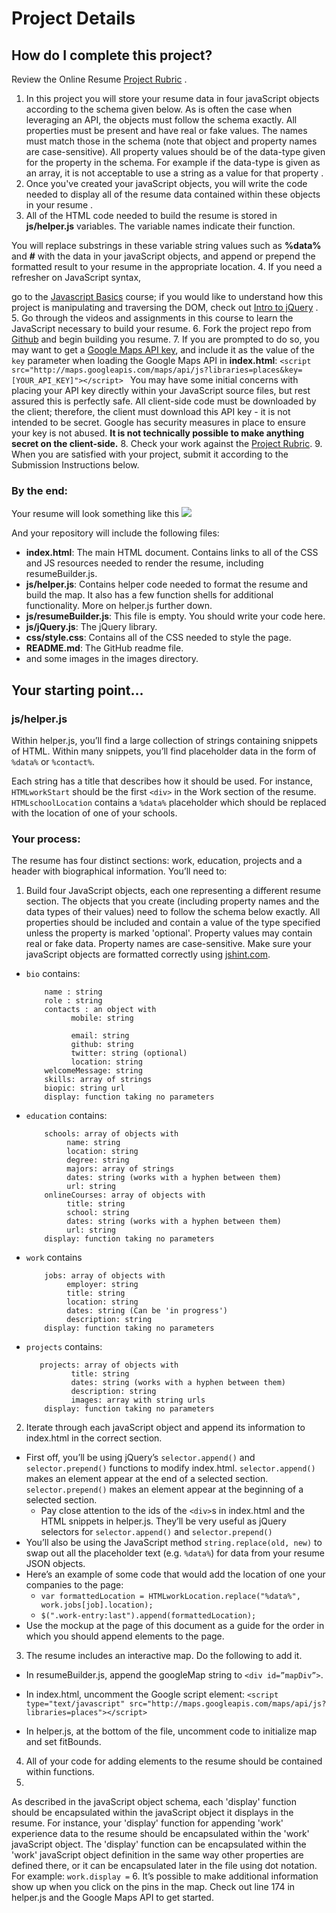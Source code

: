 ﻿# Project Details
## How do I complete this project?
Review the Online Resume 
[Project Rubric](https://review.udacity.com/?_ga=1.189245867.12280332.1465333852#!/projects/2962818615/rubric)
.

1. In this project you will store your resume data in four javaScript objects according to the schema given below.
 As is often the case when leveraging an API, the objects must follow the schema exactly. 
All properties must be present and have real or fake values. The names must match those in the schema
 (note that object and property names are case-sensitive). All property values should be of the data-type given for 
the property in the schema. For example if the data-type is given as an array, it is not acceptable to use a string as a value for that property
.
2. Once you've created your javaScript objects, you will write the code needed to display all of the resume data contained within these objects in your resume
.
3. All of the HTML code needed to build the resume is stored in **js/helper.js** variables. The variable names indicate their function. 

You will replace substrings in these variable string values such as **%data%** and **#** with the data in your javaScript objects, 
and append or prepend the formatted result to your resume in the appropriate location.
4. If you need a refresher on JavaScript syntax,



 go to the [Javascript Basics](https://classroom.udacity.com/nanodegrees/nd001/parts/0011345406/modules/296281861575460/lessons/1946788554/concepts/25505685350923) course;
 if you would like to understand how this project is manipulating and traversing the DOM, check out
 [Intro to jQuery](https://classroom.udacity.com/nanodegrees/nd001/parts/0011345406/modules/296281861575461/lessons/3314378535/concepts/33166386820923)
.
5. Go through the videos and assignments in this course to learn the JavaScript necessary to build your resume.
6. Fork the project repo from 
[Github](https://github.com/udacity/frontend-nanodegree-resume) and begin building you resume.
7. If you are prompted to do so, you may want to get a 
[Google Maps API key](https://developers.google.com/maps/documentation/javascript/get-api-key), and include it as the value of the `key` parameter when
 loading the Google Maps API in **index.html**:
```<script  src="http://maps.googleapis.com/maps/api/js?libraries=places&key=[YOUR_API_KEY]"></script> ``` 
You may have some initial concerns with placing your API key directly within your JavaScript source files, but rest assured this is perfectly safe. All client-side 
code must be downloaded by the client; therefore, the client must download this API key - it is not intended to be secret. Google has security measures in place to ensure your
 key is not abused. **It is not technically possible to make anything secret on the client-side.**
8. Check your work against the 
[Project Rubric](https://review.udacity.com/?_ga=1.189245867.12280332.1465333852#!/projects/2962818615/rubric).
9. When you are satisfied with your project,
 submit it according to the Submission Instructions below.

### By the end:
Your resume will look something like this
![](http://i.imgur.com/pWU1Xbl.png)

And your repository will
 include the following files:

* **index.html**: The main HTML document. Contains links to all of the CSS and JS resources needed to render the resume, 
including resumeBuilder.js.
* **js/helper.js**: Contains helper code needed to format the resume and build the map. It also has a few function shells for additional functionality. 
More on helper.js further down.
* **js/resumeBuilder.js**: This file is empty. You should write your code here.
* **js/jQuery.js**: The jQuery library.
* **css/style.css**: Contains all
 of the CSS needed to style the page.
* **README.md**: 
The GitHub readme file.
* and some images in the images directory.

## Your starting point...
### js/helper.js
Within helper.js, 
you’ll find a large collection of strings containing snippets of HTML. Within many snippets, you’ll find placeholder data in the form of `%data%` or `%contact%`.

Each string has a 
title that describes how it should be used. For instance, `HTMLworkStart` should be the first `<div>` in the Work section of the resume. `HTMLschoolLocation` contains a `%data%`
 placeholder which should be replaced with the location of one of your schools.

### Your process:
The resume has four distinct sections: work, education, projects and a header with 
biographical information. You’ll need to:

1. Build four JavaScript objects, each one representing a different resume section. The objects that you create (including property names
 and the data types of their values) need to follow the schema below exactly. All properties should be included and contain a value of the type specified unless the property is marked
 'optional'. Property values may contain real or fake data. Property names are case-sensitive. Make sure your javaScript objects are formatted correctly using
 [jshint.com](http://jshint.com/).

  * `bio` contains:
        
            name : string
            role : string
            contacts : an object with
                  mobile: string

                  email: string 
                  github: string
                  twitter: string (optional)
                  location: string
            welcomeMessage: string 
            skills: array of strings
            biopic: string url
            display: function taking no parameters

  * `education` contains:
      
            schools: array of objects with
                 name: string
                 location: string
                 degree: string
                 majors: array of strings
                 dates: string (works with a hyphen between them)
                 url: string
            onlineCourses: array of objects with
                 title: string
                 school: string
                 dates: string (works with a hyphen between them)
                 url: string
            display: function taking no parameters

  * `work` contains
          
            jobs: array of objects with
                 employer: string 
                 title: string 
                 location: string 
                 dates: string (Can be 'in progress')
                 description: string 
            display: function taking no parameters

  * `projects` contains:

 
           projects: array of objects with
                  title: string 
                  dates: string (works with a hyphen between them)
                  description: string
                  images: array with string urls
            display: function taking no parameters

2. Iterate through each javaScript object and append its information to index.html in the correct section.
  * First off, you’ll be using jQuery’s `selector.append()` and `selector.prepend()` functions to modify index.html. `selector.append()` makes an element appear at the end of a selected section. `selector.prepend()` makes an element appear at the beginning of a selected section.
    * Pay close attention to the ids of the `<div>`s in index.html and the HTML snippets in helper.js. They’ll be very useful as jQuery selectors for `selector.append()` and `selector.prepend()`
  * You’ll also be using the JavaScript method `string.replace(old, new)` to swap out all the placeholder text (e.g. `%data%`) for data from your resume JSON objects.
  * Here’s an example of some code that would add the location of one your companies to the page:
    * `var formattedLocation = HTMLworkLocation.replace("%data%", 
work.jobs[job].location);`
    * `$(".work-entry:last").append(formattedLocation);`
  * Use the mockup at the page of this document as a guide for the order in which you should
 append elements to the page.
3. The resume includes an interactive map. Do the following to add it. 
  * In resumeBuilder.js, append the googleMap string to `<div id=”mapDiv”>`.
 
 * In index.html, uncomment the Google script element: `<script type="text/javascript" src="http://maps.googleapis.com/maps/api/js?libraries=places"></script>`
  * In helper.js, 
at the bottom of the file, uncomment code to initialize map and set fitBounds.
4. All of your code for adding elements to the resume should be contained within functions. 
5.
 As described in the javaScript object schema, each 'display' function should be encapsulated within the javaScript object it displays in the resume. For instance, your
 'display' function for appending 'work' experience data to the resume should be encapsulated within the 'work' javaScript object. The 'display' function can be encapsulated
 within the 'work' javaScript object definition in the same way other properties are defined there, or it can be encapsulated later in the file using dot notation. For example:
 `work.display =`
6. It’s possible to make additional information show up when you click on the pins in the map. Check out line 174 in helper.js and the Google Maps API to get started.
